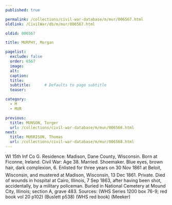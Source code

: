 ```yaml
---
published: true

permalink: /collections/civil-war-database/m/mur/006567.html
oldlink: /CivilWar/db/m/mur/006567.html

oldid: 006567

title: MURPHY, Morgan

pagelist:
  exclude: false
  order: 6567
  image: 
  alt:
  caption:
  title:
  subtitle:      # Defaults to page subtitle
  teaser:

category: 
  - M 
  - MUR

previous:
  title: MUNSON, Torger
  url: /collections/civil-war-database/m/mun/006566.html  
next:
  title: MURRISON, Thomas
  url: /collections/civil-war-database/m/mur/006568.html   
---
```

WI 15th Inf Co G. Residence: Madison, Dane County, Wisconsin. Born at Ficonne, Ireland. Civil War: Age 38. Married. Shoemaker. Blue eyes, brown hair, dark complexion, 6&#146;. Enlisted for three years on 30 Nov 1861 at Beloit, Wisconsin, and mustered at Madison, Wisconsin, 13 Dec 1861. Private. Died of wounds in hospital at Cairo, Illinois, 7 Sep 1863, after having been shot, accidentally, by a military policeman. Buried in National Cemetery at Mound City, Illinois; section A, grave 483. Sources: (WHS Series 1200 box 76-9; red book vol 20 p102) (Buslett p538) (WHS red book) (Meeker)